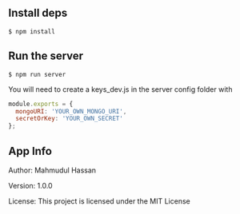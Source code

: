 ## Install deps
`$ npm install`

## Run the server
`$ npm run server`

You will need to create a keys_dev.js in the server config folder with
```js
module.exports = {
  mongoURI: 'YOUR_OWN_MONGO_URI',
  secretOrKey: 'YOUR_OWN_SECRET'
};
```
## App Info

Author: Mahmudul Hassan

Version: 1.0.0

License: This project is licensed under the MIT License
